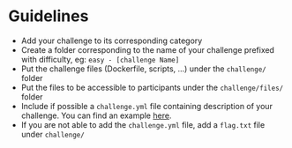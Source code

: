 # Guidelines
- Add your challenge to its corresponding category
- Create a folder corresponding to the name of your challenge prefixed with difficulty, eg: `easy - [challenge Name]`
- Put the challenge files (Dockerfile, scripts, ...) under the `challenge/` folder
- Put the files to be accessible to participants under the `challenge/files/` folder
- Include if possible a `challenge.yml` file containing description of your challenge. You can find an example 
[here](https://github.com/CTFd/ctfcli/blob/master/ctfcli/spec/challenge-example.yml).
- If you are not able to add the `challenge.yml` file, add a `flag.txt` file under `challenge/`

